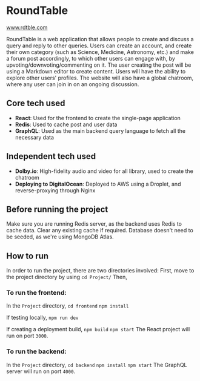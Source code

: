 # RoundTable

www.rdtble.com

RoundTable is a web application that allows people to create and discuss a query and reply to other queries. Users can create an account, and create their own category (such as Science, Medicine, Astronomy, etc.) and make a forum post accordingly, to which other users can engage with, by upvoting/downvoting/commenting on it. The user creating the post will be using a Markdown editor to create content. Users will have the ability to explore other users' profiles. The website will also have a global chatroom, where any user can join in on an ongoing discussion.

## Core tech used

-   **React**: Used for the frontend to create the single-page application
-   **Redis**: Used to cache post and user data
-   **GraphQL**: Used as the main backend query language to fetch all the necessary data

## Independent tech used

-   **Dolby.io**: High-fidelity audio and video for all library, used to create the chatroom
-   **Deploying to DigitalOcean**: Deployed to AWS using a Droplet, and reverse-proxying through Nginx

## Before running the project

Make sure you are running Redis server, as the backend uses Redis to cache data. Clear any existing cache if required. Database doesn't need to be seeded, as we're using MongoDB Atlas.

## How to run

In order to run the project, there are two directories involved:
First, move to the project directory by using `cd Project/`
Then,

### To run the frontend:

In the `Project` directory,
`cd frontend`
`npm install`

If testing locally,
`npm run dev`

If creating a deployment build,
`npm build`
`npm start`
The React project will run on port `3000`.

### To run the backend:

In the `Project` directory,
`cd backend`
`npm install`
`npm start`
The GraphQL server will run on port `4000`.
